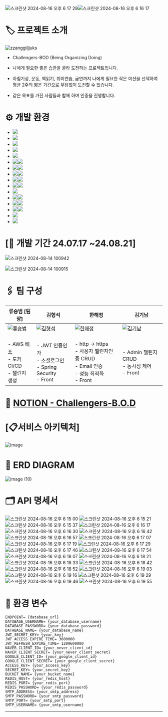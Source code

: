 ![스크린샷 2024-08-16 오후 6 17 29](https://github.com/user-attachments/assets/ac4883a7-0ebc-4ea3-9272-8b62ba400037)![스크린샷 2024-08-16 오후 6 16 17](https://github.com/user-attachments/assets/4021c7d1-ac00-40b6-a762-281cdd442077)<div id="a">

# 🏷️ 프로젝트 소개
![zzanggiljjuks](https://github.com/user-attachments/assets/394efca0-6631-4649-a30a-c330034e73d4)


- Challengers-BOD (Being Organizing Doing)
- 나에게 필요한 좋은 습관을 골라 도전하는 프로젝트입니다.

- 아침기상, 운동, 책읽기, 취미연습, 금연까지 나에게 필요한 작은 미션을 선택하여 평균 2주의 짧은 기간으로 부담없이 도전할 수 있습니다.
- 같은 목표를 가진 사람들과 함께 하며 인증을 진행합니다.

<div id="b">
 
# ⚙️ 개발 환경
* <img src="https://img.shields.io/badge/AWS-232F3E?style=for-the-badge&logo=amazonwebservices&logoColor=white">
* <img src="https://img.shields.io/badge/Amazon EC2-FF9900?style=for-the-badge&logo=amazonec2&logoColor=white">
* <img src="https://img.shields.io/badge/aws loadbalancing-8C4FFF?style=for-the-badge&logo=awselasticloadbalancing&logoColor=white">
* <img src="https://img.shields.io/badge/Amazon s3-569A31?style=for-the-badge&logo=amazons3&logoColor=white">
* <img src="https://img.shields.io/badge/Route 53-8C4FFF?style=for-the-badge&logo=amazonroute53&logoColor=white">
* <img src="https://img.shields.io/badge/nginx-009639?style=for-the-badge&logo=nginx&logoColor=white"><img src="https://img.shields.io/badge/1.24.0-515151?style=for-the-badge">
* <img src="https://img.shields.io/badge/docker-2496ED?style=for-the-badge&logo=docker&logoColor=white"><img src="https://img.shields.io/badge/27.1.1-515151?style=for-the-badge">
* <img src="https://img.shields.io/badge/Docker Compose-2496ED?style=for-the-badge&logo=docker&logoColor=white"><img src="https://img.shields.io/badge/2.29.1-515151?style=for-the-badge">
* <img src="https://img.shields.io/badge/java-007396?style=for-the-badge&logo=OpenJDK&logoColor=white"><img src="https://img.shields.io/badge/17-515151?style=for-the-badge">
* <img src="https://img.shields.io/badge/springboot-6DB33F?style=for-the-badge&logo=springboot&logoColor=white"><img src="https://img.shields.io/badge/3.3.0-515151?style=for-the-badge">
* <img src="https://img.shields.io/badge/Spring Security-6DB33F?style=for-the-badge&logo=Spring Security&logoColor=white">
* <img src="https://img.shields.io/badge/mysql-4479A1?style=for-the-badge&logo=mysql&logoColor=white"><img src="https://img.shields.io/badge/8.0.39-515151?style=for-the-badge">
* <img src="https://img.shields.io/badge/redis-FF4438?style=for-the-badge&logo=redis&logoColor=white"><img src="https://img.shields.io/badge/7.4.0-515151?style=for-the-badge">
* <img src="https://img.shields.io/badge/Vue.js-4FC08D?style=for-the-badge&logo=vuedotjs&logoColor=white"><img src="https://img.shields.io/badge/3.2.13-515151?style=for-the-badge">
* <img src="https://img.shields.io/badge/slack-4A154B?style=for-the-badge&logo=slack&logoColor=white">
* <img src="https://img.shields.io/badge/notion-000000?style=for-the-badge&logo=notion&logoColor=white">

<div id="c">

 # [📆 개발 기간 24.07.17 ~24.08.21]

 
![스크린샷 2024-08-14 100942](https://github.com/user-attachments/assets/479c36f2-abb5-4b63-9d9d-fc8d4a8f9249)

![스크린샷 2024-08-14 100915](https://github.com/user-attachments/assets/07a69d79-44e2-4a79-bc3f-4c3f3c89ef4c)

<div id="d">
 
# 🖇️ 팀 구성
| 류승범 [팀장]                         | 김형석                         | 한해정                         | 김기남                         |
|-------------------------------|-------------------------------|-------------------------------|-------------------------------|
| [![류승범](https://github.com/W-llama.png)](https://github.com/W-llama) | [![김형석](https://github.com/Hyungs0703.png)](https://github.com/Hyungs0703) | [![한해정](https://github.com/HaejungHan.png)](https://github.com/HaejungHan) | [![김기남](https://github.com/kimankim0001.png)](https://github.com/kimankim0001) |
|<br> - AWS 배포 <br> - 도커 CI/CD <br> - 챌린지 생성 |<br> - JWT 인증인가 <br> - 소셜로그인 <br> - Spring Security <br> - Front |<br> - http -> https <br> - 사용자 챌린지인증 CRUD <br> - Email 인증 <br> - 성능 최적화 <br> - Front |<br> - Admin 챌린지 CRUD <br> - 동시성 제어 <br> - Front |

<div id="e">
  
# 📑 [NOTION - Challengers-B.O.D](https://teamsparta.notion.site/Challengers-B-O-D-Being-Organizing-Doing-3230b076e9804b948eb35a6473c0dcf3)

<div id="f">

# [📋서비스 아키텍처]
![image](https://github.com/user-attachments/assets/dce64481-782f-4ffe-9b58-7aac8ef8bc6f)


<div id="g">

# 📑 ERD DIAGRAM
![image (10)](https://github.com/user-attachments/assets/d26b0f2a-35c8-4991-8edb-0569fa80451a)

<div id="h">

# 🗂️ API 명세서
![스크린샷 2024-08-16 오후 6 15 00](https://github.com/user-attachments/assets/91033e8a-60df-4ad2-af96-b3e842b9a00f)
![스크린샷 2024-08-16 오후 6 15 21](https://github.com/user-attachments/assets/eaaa2871-b05f-4518-b0bd-1431f4a319f2)
![스크린샷 2024-08-16 오후 6 15 37](https://github.com/user-attachments/assets/2ff78361-8c81-4a2f-a9d9-227005c8fb00)
![스크린샷 2024-08-16 오후 6 16 17](https://github.com/user-attachments/assets/aae4d444-9f69-4360-aceb-e377778c144d)
![스크린샷 2024-08-16 오후 6 16 30](https://github.com/user-attachments/assets/02742043-5839-4ed3-bc89-cc7fd8db0ff5)
![스크린샷 2024-08-16 오후 6 16 42](https://github.com/user-attachments/assets/6b97eade-2a71-40f5-81ff-4227ec801284)
![스크린샷 2024-08-16 오후 6 16 57](https://github.com/user-attachments/assets/35ca3ae9-f41f-4e93-8804-1989f66c5744)
![스크린샷 2024-08-16 오후 6 17 07](https://github.com/user-attachments/assets/46cb3678-3822-4e67-be82-dec669023d13)
![스크린샷 2024-08-16 오후 6 17 19](https://github.com/user-attachments/assets/cbbdbced-8309-4a6e-8b14-53471da0bec4)
![스크린샷 2024-08-16 오후 6 17 29](https://github.com/user-attachments/assets/48ca4696-014c-4ff4-b0b5-8414ec3f78cf)
![스크린샷 2024-08-16 오후 6 17 46](https://github.com/user-attachments/assets/aa52ebc2-f519-4e96-ae5b-b3bff153c5fb)
![스크린샷 2024-08-16 오후 6 17 54](https://github.com/user-attachments/assets/7b31d640-6717-437e-92d8-afa0b044eb66)
![스크린샷 2024-08-16 오후 6 18 07](https://github.com/user-attachments/assets/d81b4f68-2464-4169-89bb-e66732915823)
![스크린샷 2024-08-16 오후 6 18 21](https://github.com/user-attachments/assets/b82bba9c-845d-4fd7-a62a-40153aedba56)
![스크린샷 2024-08-16 오후 6 18 33](https://github.com/user-attachments/assets/d5e5f047-803f-4bc0-83b9-d8a34317da77)
![스크린샷 2024-08-16 오후 6 18 42](https://github.com/user-attachments/assets/2a1032bf-604d-40d4-b4ad-e59d8271360a)
![스크린샷 2024-08-16 오후 6 18 52](https://github.com/user-attachments/assets/44143845-39fd-4856-bbe0-9c21126106a3)
![스크린샷 2024-08-16 오후 6 19 03](https://github.com/user-attachments/assets/190980ff-fac6-4d4c-b8a7-7eb482487641)
![스크린샷 2024-08-16 오후 6 19 16](https://github.com/user-attachments/assets/a5a3a1f1-edb9-4b27-ad81-767a08470f72)
![스크린샷 2024-08-16 오후 6 19 29](https://github.com/user-attachments/assets/18460f3d-c3c7-426c-980e-451a1e03c02a)
![스크린샷 2024-08-16 오후 6 19 46](https://github.com/user-attachments/assets/ffa0fc28-abd7-4200-b9cc-eb678c6cfcd7)
![스크린샷 2024-08-16 오후 6 19 55](https://github.com/user-attachments/assets/77477e64-953c-41e5-ab64-e28551f75096)



<div id="i">

# 🔑 환경 변수
```
ENDPOINT= {database_url}
DATABASE_USERNAME= {your_database_username}
DATABASE_PASSWORD= {your_database_password}
DATABASE_NAME= {your_database_name}
JWT_SECRET_KEY= {your_key}
JWT_ACCESS_EXPIRE_TIME= 3600000
JWT_REFRESH_EXPIRE_TIME= 1209600000
NAVER_CLIENT_ID= {your_never_client_id}
NAVER_CLIENT_SECRET= {your_never_client_secret}
GOOGLE_CLIENT_ID= {your_google_client_id}
GOOGLE_CLIENT_SECRET= {your_google_client_secret}
ACCESS_KEY= {your_access_key}
SECRET_KEY= {your_secret_key}
BUCKET_NAME= {your_bucket_name}
REDIS_HOST= {your_redis_host}
REDIS_PORT= {your_redis_port}
REDIS_PASSWORD= {your_redis_password}
SMTP_ADDRESS= {your_smtp_address}
SMTP_PASSWORD= {your_smtp_password}
SMTP_PORT= {your_smtp_port}
SMTP_USERNAME= {your_smtp_username}
```
---



